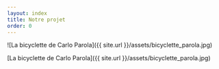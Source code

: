 ```yaml
---
layout: index
title: Notre projet
order: 0
---
```


![La bicyclette de Carlo Parola]({{ site.url }}/assets/bicyclette_parola.jpg)

[La bicyclette de Carlo Parola]({{ site.url }}/assets/bicyclette_parola.jpg)
